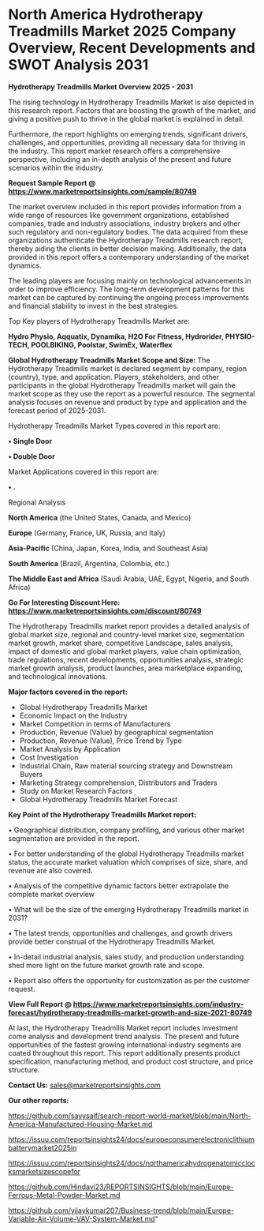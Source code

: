 # North America Hydrotherapy Treadmills Market 2025 Company Overview, Recent Developments and SWOT Analysis 2031

<Strong> Hydrotherapy Treadmills Market Overview 2025 - 2031</strong>

The rising technology in Hydrotherapy Treadmills Market is also depicted in this research report. Factors that are boosting the growth of the market, and giving a positive push to thrive in the global market is explained in detail.

Furthermore, the report highlights on emerging trends, significant drivers, challenges, and opportunities, providing all necessary data for thriving in the industry. This report market research offers a comprehensive perspective, including an in-depth analysis of the present and future scenarios within the industry.

<strong>Request Sample Report @ <a href=https://www.marketreportsinsights.com/sample/80749>https://www.marketreportsinsights.com/sample/80749</a></strong>

The market overview included in this report provides information from a wide range of resources like government organizations, established companies, trade and industry associations, industry brokers and other such regulatory and non-regulatory bodies. The data acquired from these organizations authenticate the Hydrotherapy Treadmills research report, thereby aiding the clients in better decision making. Additionally, the data provided in this report offers a contemporary understanding of the market dynamics.

The leading players are focusing mainly on technological advancements in order to improve efficiency. The long-term development patterns for this market can be captured by continuing the ongoing process improvements and financial stability to invest in the best strategies.

Top Key players of Hydrotherapy Treadmills Market are:

<strong>Hydro Physio, Aqquatix, Dynamika, H2O For Fitness, Hydrorider, PHYSIO-TECH, POOLBIKING, Poolstar, SwimEx, Waterflex</strong>

<strong><b>Global Hydrotherapy Treadmills Market Scope and Size:</b></strong>
The Hydrotherapy Treadmills market is declared segment by company, region (country), type, and application. Players, stakeholders, and other participants in the global Hydrotherapy Treadmills market will gain the market scope as they use the report as a powerful resource. The segmental analysis focuses on revenue and product by type and application and the forecast period of 2025-2031.

Hydrotherapy Treadmills Market Types covered in this report are:

<strong>• Single Door

• Double Door</strong>

Market Applications covered in this report are:

<strong>• .</strong> 

Regional Analysis

<strong>North America</strong> (the United States, Canada, and Mexico)

<strong>Europe</strong> (Germany, France, UK, Russia, and Italy)

<strong>Asia-Pacific</strong> (China, Japan, Korea, India, and Southeast Asia)

<strong>South America</strong> (Brazil, Argentina, Colombia, etc.)

<strong>The Middle East and Africa</strong> (Saudi Arabia, UAE, Egypt, Nigeria, and South Africa)

<strong>Go For Interesting Discount Here: <a href=https://www.marketreportsinsights.com/discount/80749>https://www.marketreportsinsights.com/discount/80749</a></strong>

The Hydrotherapy Treadmills market report provides a detailed analysis of global market size, regional and country-level market size, segmentation market growth, market share, competitive Landscape, sales analysis, impact of domestic and global market players, value chain optimization, trade regulations, recent developments, opportunities analysis, strategic market growth analysis, product launches, area marketplace expanding, and technological innovations.

<strong><b>Major factors covered in the report:</b></strong>
<ul>
  <li>Global Hydrotherapy Treadmills Market </li>
  <li>Economic Impact on the Industry</li>
  <li>Market Competition in terms of Manufacturers</li>
  <li>Production, Revenue (Value) by geographical segmentation</li>
  <li>Production, Revenue (Value), Price Trend by Type</li>
  <li>Market Analysis by Application</li>
  <li>Cost Investigation</li>
  <li>Industrial Chain, Raw material sourcing strategy and Downstream Buyers</li>
  <li>Marketing Strategy comprehension, Distributors and Traders</li>
  <li>Study on Market Research Factors</li>
  <li>Global Hydrotherapy Treadmills Market Forecast</li>
</ul>

<strong><b>Key Point of the Hydrotherapy Treadmills Market report:</b></strong>

• Geographical distribution, company profiling, and various other market segmentation are provided in the report.

• For better understanding of the global Hydrotherapy Treadmills market status, the accurate market valuation which comprises of size, share, and revenue are also covered.

• Analysis of the competitive dynamic factors better extrapolate the complete market overview

• What will be the size of the emerging Hydrotherapy Treadmills market in 2031?

• The latest trends, opportunities and challenges, and growth drivers provide better construal of the Hydrotherapy Treadmills Market.

• In-detail industrial analysis, sales study, and production understanding shed more light on the future market growth rate and scope.

• Report also offers the opportunity for customization as per the customer request.

<strong><b>View Full Report @ <a href=https://www.marketreportsinsights.com/industry-forecast/hydrotherapy-treadmills-market-growth-and-size-2021-80749>https://www.marketreportsinsights.com/industry-forecast/hydrotherapy-treadmills-market-growth-and-size-2021-80749</a></b></strong>


At last, the Hydrotherapy Treadmills Market report includes investment come analysis and development trend analysis. The present and future opportunities of the fastest growing international industry segments are coated throughout this report. This report additionally presents product specification, manufacturing method, and product cost structure, and price structure.

<strong>Contact Us:</strong>
sales@marketreportsinsights.com

<strong>Our other reports:</strong>

<a href=https://github.com/sayysaif/search-report-world-market/blob/main/North-America-Manufactured-Housing-Market.md>https://github.com/sayysaif/search-report-world-market/blob/main/North-America-Manufactured-Housing-Market.md</a>

<a href=https://issuu.com/reportsinsights24/docs/europeconsumerelectroniclithiumbatterymarket2025in>https://issuu.com/reportsinsights24/docs/europeconsumerelectroniclithiumbatterymarket2025in</a>

<a href=https://issuu.com/reportsinsights24/docs/northamericahydrogenatomicclocksmarketsizescopefor>https://issuu.com/reportsinsights24/docs/northamericahydrogenatomicclocksmarketsizescopefor</a>

<a href=https://github.com/Hindavi23/REPORTSINSIGHTS/blob/main/Europe-Ferrous-Metal-Powder-Market.md>https://github.com/Hindavi23/REPORTSINSIGHTS/blob/main/Europe-Ferrous-Metal-Powder-Market.md</a>

<a href=https://github.com/vijaykumar207/Business-trend/blob/main/Europe-Variable-Air-Volume-VAV-System-Market.md>https://github.com/vijaykumar207/Business-trend/blob/main/Europe-Variable-Air-Volume-VAV-System-Market.md</a>"
